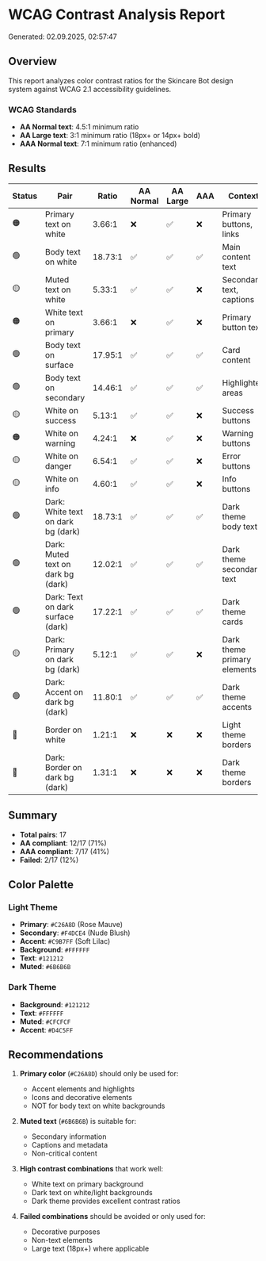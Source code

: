# WCAG Contrast Analysis Report

Generated: 02.09.2025, 02:57:47

## Overview

This report analyzes color contrast ratios for the Skincare Bot design system against WCAG 2.1 accessibility guidelines.

### WCAG Standards
- **AA Normal text**: 4.5:1 minimum ratio
- **AA Large text**: 3:1 minimum ratio (18px+ or 14px+ bold)
- **AAA Normal text**: 7:1 minimum ratio (enhanced)

## Results

| Status | Pair | Ratio | AA Normal | AA Large | AAA | Context |
|--------|------|-------|-----------|----------|-----|---------|
| 🟠 | Primary text on white | 3.66:1 | ❌ | ✅ | ❌ | Primary buttons, links |
| 🟢 | Body text on white | 18.73:1 | ✅ | ✅ | ✅ | Main content text |
| 🟡 | Muted text on white | 5.33:1 | ✅ | ✅ | ❌ | Secondary text, captions |
| 🟠 | White text on primary | 3.66:1 | ❌ | ✅ | ❌ | Primary button text |
| 🟢 | Body text on surface | 17.95:1 | ✅ | ✅ | ✅ | Card content |
| 🟢 | Body text on secondary | 14.46:1 | ✅ | ✅ | ✅ | Highlighted areas |
| 🟡 | White on success | 5.13:1 | ✅ | ✅ | ❌ | Success buttons |
| 🟠 | White on warning | 4.24:1 | ❌ | ✅ | ❌ | Warning buttons |
| 🟡 | White on danger | 6.54:1 | ✅ | ✅ | ❌ | Error buttons |
| 🟡 | White on info | 4.60:1 | ✅ | ✅ | ❌ | Info buttons |
| 🟢 | Dark: White text on dark bg (dark) | 18.73:1 | ✅ | ✅ | ✅ | Dark theme body text |
| 🟢 | Dark: Muted text on dark bg (dark) | 12.02:1 | ✅ | ✅ | ✅ | Dark theme secondary text |
| 🟢 | Dark: Text on dark surface (dark) | 17.22:1 | ✅ | ✅ | ✅ | Dark theme cards |
| 🟡 | Dark: Primary on dark bg (dark) | 5.12:1 | ✅ | ✅ | ❌ | Dark theme primary elements |
| 🟢 | Dark: Accent on dark bg (dark) | 11.80:1 | ✅ | ✅ | ✅ | Dark theme accents |
| 🔴 | Border on white | 1.21:1 | ❌ | ❌ | ❌ | Light theme borders |
| 🔴 | Dark: Border on dark bg (dark) | 1.31:1 | ❌ | ❌ | ❌ | Dark theme borders |

## Summary

- **Total pairs**: 17
- **AA compliant**: 12/17 (71%)
- **AAA compliant**: 7/17 (41%)
- **Failed**: 2/17 (12%)

## Color Palette

### Light Theme
- **Primary**: `#C26A8D` (Rose Mauve)
- **Secondary**: `#F4DCE4` (Nude Blush)  
- **Accent**: `#C9B7FF` (Soft Lilac)
- **Background**: `#FFFFFF`
- **Text**: `#121212`
- **Muted**: `#6B6B6B`

### Dark Theme
- **Background**: `#121212`
- **Text**: `#FFFFFF`
- **Muted**: `#CFCFCF`
- **Accent**: `#D4C5FF`

## Recommendations

1. **Primary color** (`#C26A8D`) should only be used for:
   - Accent elements and highlights
   - Icons and decorative elements
   - NOT for body text on white backgrounds

2. **Muted text** (`#6B6B6B`) is suitable for:
   - Secondary information
   - Captions and metadata
   - Non-critical content

3. **High contrast combinations** that work well:
   - White text on primary background
   - Dark text on white/light backgrounds
   - Dark theme provides excellent contrast ratios

4. **Failed combinations** should be avoided or only used for:
   - Decorative purposes
   - Non-text elements
   - Large text (18px+) where applicable
